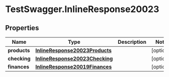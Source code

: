 # TestSwagger.InlineResponse20023

## Properties

Name | Type | Description | Notes
------------ | ------------- | ------------- | -------------
**products** | [**InlineResponse20023Products**](InlineResponse20023Products.md) |  | [optional] 
**checking** | [**InlineResponse20023Checking**](InlineResponse20023Checking.md) |  | [optional] 
**finances** | [**InlineResponse20019Finances**](InlineResponse20019Finances.md) |  | [optional] 


